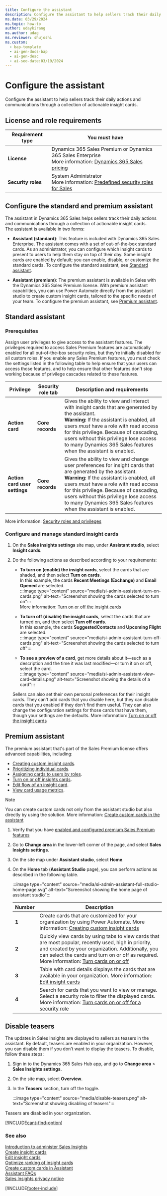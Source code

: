 ```yaml
---
title: Configure the assistant
description: Configure the assistant to help sellers track their daily actions and communications through actionable insight cards.
ms.date: 03/29/2024
ms.topic: how-to
author: udaykirang
ms.author: udag
ms.reviewer: shujoshi
ms.custom:
  - bap-template
  - ai-gen-docs-bap
  - ai-gen-desc
  - ai-seo-date:03/19/2024
---
```


# Configure the assistant

Configure the assistant to help sellers track their daily actions and communications through a collection of actionable insight cards.

## License and role requirements

| Requirement type | You must have |
|-----------------------|---------|
| **License** | Dynamics 365 Sales Premium or Dynamics 365 Sales Enterprise  <br>More information: [Dynamics 365 Sales pricing](https://dynamics.microsoft.com/sales/pricing/) |
| **Security roles** | System Administrator <br>  More information: [Predefined security roles for Sales](security-roles-for-sales.md)|

## Configure the standard and premium assistant

The assistant in Dynamics 365 Sales helps sellers track their daily actions and communications through a collection of actionable insight cards.  
The assistant is available in two forms:  

- **Assistant (standard)**: This feature is included with Dynamics 365 Sales Enterprise. The assistant comes with a set of out-of-the-box standard cards. As an administrator, you can configure which insight cards to present to users to help them stay on top of their day. Some insight cards are enabled by default; you can enable, disable, or customize the standard cards. To configure the standard assistant, see [Standard assistant](#standard-assistant).

- **Assistant (premium)**: The premium assistant is available in Sales with the Dynamics 365 Sales Premium license. With premium assistant capabilities, you can use Power Automate directly from the assistant studio to create custom insight cards, tailored to the specific needs of your team. To configure the premium assistant, see [Premium assistant](#premium-assistant).

## Standard assistant

### Prerequisites

Assign user privileges to give access to the assistant features. The privileges required to access Sales Premium features are automatically enabled for all out-of-the-box security roles, but they're initially disabled for all custom roles. If you enable any Sales Premium features, you must check the settings listed in the following table to help ensure that your users can access those features, and to help ensure that other features don't stop working because of privilege cascades related to these features.

|Privilege| Security role tab |Description and requirements|
|---------|-------------------|----------------------------|
|**Action card**| **Core records**  |Gives the ability to view and interact with insight cards that are generated by the assistant. <br> **Warning:** If the assistant is enabled, all users *must* have a role with read access for this privilege. Because of cascading, users without this privilege lose access to many Dynamics 365 Sales features when the assistant is enabled.|
| **Action card user settings** | **Core records**  | Gives the ability to view and change user preferences for insight cards that are generated by the assistant. **Warning:** If the assistant is enabled, all users *must* have a role with read access for this privilege. Because of cascading, users without this privilege lose access to many Dynamics 365 Sales features when the assistant is enabled. |

More information: [Security roles and privileges](/dynamics365/customer-engagement/admin/security-roles-privileges)

### Configure and manage standard insight cards

1. On the **Sales insights settings** site map, under **Assistant studio**, select **Insight cards**.

1. Do the following actions as described according to your requirements:  

    - **To turn on (enable) the insight cards**, select the cards that are shaded, and then select **Turn on cards**.  
        In this example, the cards **Recent Meetings (Exchange)** and **Email Opened** are selected.  
        :::image type="content" source="media/si-admin-assistant-turn-on-cards.png" alt-text="Screenshot showing the cards selected to turn on":::  
        More information: [Turn on or off the insight cards](turn-on-off-insight-cards.md)

    - **To turn off (disable) the insight cards**, select the cards that are turned on, and then select **Turn off cards**.  
        In this example, the cards **SuggestedContacts** and **Upcoming Flight** are selected.  
        :::image type="content" source="media/si-admin-assistant-turn-off-cards.png" alt-text="Screenshot showing the cards selected to turn off":::

    - **To see a preview of a card**, get more details about it&mdash;such as a description and the time it was last modified&mdash;or turn it on or off, select the card.  
        :::image type="content" source="media/si-admin-assistant-view-card-details.png" alt-text="Screenshot showing the details of a card":::

    Sellers can also set their own personal preferences for their insight cards. They can't add cards that you disable here, but they can disable cards that you enabled if they don't find them useful. They can also change the configuration settings for those cards that have them, though your settings are the defaults. More information: [Turn on or off the insight cards](turn-on-off-insight-cards.md)

## Premium assistant

The premium assistant that's part of the Sales Premium license offers advanced capabilities, including:

- [Creating custom insight cards](create-insight-cards-flow.md).
- [Prioritizing individual cards](edit-insight-cards.md#set-priority-for-a-card).
- [Assigning cards to users by roles](edit-insight-cards.md#assign-roles-to-or-remove-roles-from-a-card).
- [Turn on or off insights cards](edit-insight-cards.md#turn-cards-on-or-off).
- [Edit flow of an insight card](edit-insight-cards.md#edit-flow-of-a-card).
- [View card usage metrics](edit-insight-cards.md#view-card-usage-metrics).

> [!NOTE]
> You can create custom cards not only from the assistant studio but also directly by using the solution. More information: [Create custom cards in the assistant](extend-relationship-assistant-card.md)

1. Verify that you have [enabled and configured premium Sales Premium features](intro-admin-guide-sales-insights.md#enable-and-configure-premium-sales-insights-features)

1. Go to **Change area** in the lower-left corner of the page, and select **Sales Insights settings**.

1. On the site map under **Assistant studio**, select **Home**.

1. On the **Home** tab (**Assistant Studio** page), you can perform actions as described in the following table.

    :::image type="content" source="media/si-admin-assistant-full-studio-home-page.svg" alt-text="Screenshot showing the home page of assistant studio":::

    | Number | Description |
    |--------|---------|
    | **1** | Create cards that are customized for your organization by using Power Automate. More information: [Creating custom insight cards](create-insight-cards-flow.md) |
    | **2** | Quickly view cards by using tabs to view cards that are most popular, recently used, high in priority, and created by your organization. Additionally, you can select the cards and turn on or off as required. More information: [Turn cards on or off](edit-insight-cards.md#turn-cards-on-or-off) |
    | **3** | Table with card details displays the cards that are available in your organization. More information: [Edit insight cards](edit-insight-cards.md) |
    | **4** | Search for cards that you want to view or manage. Select a security role to filter the displayed cards. More information: [Turn cards on or off for a security role](edit-insight-cards.md#turn-cards-on-or-off-for-a-security-role)   |

## Disable teasers

The updates in Sales Insights are displayed to sellers as teasers in the assistant. By default, teasers are enabled in your organization. However, you can disable them if you don’t want to display the teasers. To disable, follow these steps:

1. Sign in to the Dynamics 365 Sales Hub app, and go to **Change area** > **Sales Insights settings**.

1. On the site map, select **Overview**.

1. In the **Teasers** section, turn off the toggle.

    :::image type="content" source="media/disable-teasers.png" alt-text="Screenshot showing disabling of teasers":::

Teasers are disabled in your organization.

[!INCLUDE[cant-find-option](../includes/cant-find-option.md)]

### See also

[Introduction to administer Sales Insights](intro-admin-guide-sales-insights.md)  
[Create insight cards](create-insight-cards-flow.md)  
[Edit insight cards](edit-insight-cards.md)  
[Optimize ranking of insight cards](optimize-ranking-insight-cards.md)  
[Create custom cards in Assistant](extend-relationship-assistant-card.md)  
[Assistant FAQs](faq-assistant.md)  
[Sales Insights privacy notice](privacy-notice.md)  



[!INCLUDE[footer-include](../includes/footer-banner.md)]
